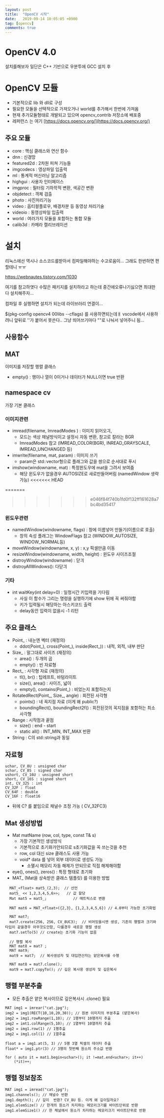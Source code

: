 ```yaml
---
layout: post
title:  "OpenCV 시작"
date:   2019-09-14 10:05:05 +0900
tag: [opencv]
comments: true
---
```



# OpenCV 4.0

설치를해보자 일단은 C++ 기반으로
우분투에 GCC 설치 후 

# OpenCV 모듈
 - 기본적으로 lib 와 dll로 구성
 - 필요한 모듈을 선택적으로 가져오거나 world를 추가해서 한번에 가져옴
 - 현재 추가모듈형태로 개발되고 있으며 opencv_contrib 저장소에 배포중
 - 레퍼런스 는 여기 [https://docs.opencv.org/](https://docs.opencv.org/)

## 주요 모듈
 - core : 핵심 클래스와 연산 함수
 - dnn : 신경망
 - featured2d : 2차원 피쳐 기능들
 - imgcodecs : 영상파일 입출력
 - ml : 통계적 머신러닝 알고리즘
 - highgui : 사용자 인터페이스
 - imgproc : 필터링 기하학적 변환, 색공간 변환
 - objdetect : 객체 검출
 - photo : 사진처리기능
 - video : 옵티컬플로우, 배경차분 등 동영상 처리기술
 - videoio : 동영상파일 입출력
 - world : 여러가지 모듈을 포함하는 통합 모듈 
 - calib3d : 카메라 캘리브레이션

# 설치

리눅스에선 역시나 소스코드를받아서 컴파일해야하는 수고로움이... 그래도 한번하면 편할테니 ㅠㅠ

https://webnautes.tistory.com/1030

여기를 참고하엿다
수많은 패키지를 설치하라고 하는데
중간에오류나기싫으면 최대한 다 설치해주자...

컴파일 후 실행하면 설치가 되는데
라이브러리 연결이...

$(pkg-config opencv4 00libs --cflags)
를 사용하면되는데ㅐ
vscode에서 사용하려니 앞뒤로 ''가 붙어서 못쓴다..
그냥 띄어쓰기마다 ""로 나눠서 넣어주니 됨...




## 사용함수

## MAT
이미지를 저장할 행렬 클래스
  - empty() : 행이나 열이 0이거나 데이터가 NULL이면 true 반환

## namespace cv
가장 기본 클래스

### 이미지관련
- imread(filename, ImreadModes ) : 이미지 읽어오긔, 
  - 모드는 색상 채널방식이고 설정시 자동 변환, 참고로 칼라는 BGR
  - ImreadModes 참고 (IMREAD_COLOR(BGR), INREAD_GRAYSCALE, IMREAD_UNCHANGED 등)
- imwrite(filename, mat, param) : 이미지 쓰기
  - param은 std::vector<int>형으로 플래그와 값을 쌍으로 순서대로 푸시
- imshow(windowname, mat) : 특정윈도우에 mat을 그려서 보여줌
  - 해당 윈도우가 없을경우 AUTOSIZE로 새로만들어버림 (namedWindow 생략 가능)
<<<<<<< HEAD
 
=======

>>>>>>> e046f84f740b1fd0f132ff161628a7bc4bd35417
### 윈도우관련
- namedWindow(windowname, flags) : 창에 이름넣어 만들기(이름으로 호출)
  - 창의 속성 플래그는 WindowFlags 참고 (WINDOW_AUTOSIZE, WINDOW_NORMAL등)
- moveWindow(windowname, x, y) : x,y 픽셀만큼 이동
- resizeWindow(windowname, width, height) : 윈도우 사이즈조절
- distroyWindow(windowname) : 닫긔
- distroyAllWindows(): 다닫긔

### 기타
- int waitKey(int delay=0) : 일정시간 키입력을 기다림
  - 사실 이 함수가 그리는 명령을 실행하기에 show 뒤에 꼭 써줘야함
  - 키가 입력될시 해당하는 아스키코드 출력
  - delay동안 입력이 없을시 -1 리턴 

## 주요 클래스
- Point_ : 내눈엔 벡터 (재정의)
  - ddot(Point_), cross(Point_), inside(Rect_)) : 내적, 외적, 내부 판단
- Size_ : 말그대로 사이즈 (재정의)
  - area() : 두개의 곱
  - empty() : 빈 자료형
- Rect_ : 사각형 자료 (재정의)
  - tl(), br() : 탑레프트, 바텀라이트
  - size(), area() : 사이즈, 넓이
  - empty(), contains(Point_) : 비었는지 포함하는지
- RotatedRect(Point_, Size_, angle) : 회전된 사각형
  - points() : 네 꼭지점 자료 (이게 왜 public?)
  - boundingRect(), boundingRect2f() : 회전된것의 꼭지점을 포함하는 최소 사각형
- Range : 시작점과 끝점
  - size() : end - start
  - static all() : INT_MIN, INT_MAX 반환
- String : C의 std::string과 동일


## 자료형
```
uchar, CV_8U : unsigned char
schar, CV_8S : signed char
ushort, CV_16U : unsigned short
short, CV_16S : signed short
int, CV_32S : int
CV_32F : float
CV_64F : double
CV_16F : float16
```
 - 뒤에 C? 를 붙임으로 채널수 조정 가능 ( CV_32FC3)


## Mat 생성방법
 - Mat matName (row, col, type, const T& s) 
   - 가장 기본적인 생성방식
   - 기본적으로 초기화가안되므로 s초기화값을 꼭 쓰는것을 추천
   - row, col 대신 size 클래스도 사용 가능
   - void* data 를 넣어 외부 데이터로 생성도 가능
     - 소멸시 메모리 자동 해제가 안되므로 직접 해제해야함
 - eye(), ones(), zeros() : 특정 형태로 초기화 
 - MAT_ (Mat을 상속받은 클래스 템플릿) 를 이용한 방법 
```
  MAT_<float> mat5_(2,3);  // 선언
  mat5_ << 1,2,3,4,5,6>>;   // 값 할당   
  Mat mat5 = mat5_;            // 매트릭스로 변환

  MAT mat6 = MAT_<float>({2,3}, {1,2,3,4,5,6}) // 4.0부터 가능한 초기화법

  MAT mat7;
  mat7.create(256, 256, CV_8UC3);  // 비어있을시엔 생성, 기존의 행렬과 크기와 타입이 같을경우 아무것도안함, 다를경우 새로운 행렬 생성
  mat7.setTo(5) // create는 초기화 기능이 없음

  // 행렬 복사
  MAT mat8 = mat7 ;
  MAT mat9;
  mat9 = mat7;  // 복사생성자 및 대입연산자는 얕은복사를 수행

  MAT mat8 = mat7.clone();
  mat9 = mat7.copyTo(); // 깊은 복사용 생성자 및 깊은복사

```

## 행렬 부분추출 
- 모든 추출은 얕은 복사이므로 깊은복사시 .clone() 필요
```
MAT img1 = imrear("cat.jpg");
img2 = img1(RECT(10,10,20,30)); // 원본 이미지의 부분추출 (얕은복사)
img2 = img1.rowRange(1,10); // 1행부터 10행까지 추출
img2 = imt1.colRange(5,10); // 1열부터 10열까지 추출
img2 = img1.row(1) // 1행추출
img2 = img1.col(1) // 1열추출

float a = img1.at(5, 3) // 5행 3열 픽셀의 데이터 추출
float* = img1.ptr(3) // 3행의 첫번째 원소의 주소값 반환

for ( auto it = mat1.begin<uchar>(); it !=mat.end<uchar>; it++)
    (*it)++; 
```
## 행렬 정보참조
```
MAT img1 = imread("cat.jpg");
img1.channels(); // 채널수 반환
img1.depth(); // 깊이  반환? CV_8U 등. 이게 왜 깊이일까요?
img1.elemSize() // 한개의 원소가 차지하는 메모리크기를 바이트단위로 반환
img1.elemSize1() // 한 채널에서 원소가 차지하는 메모리크기 바이트단위로 반환

```